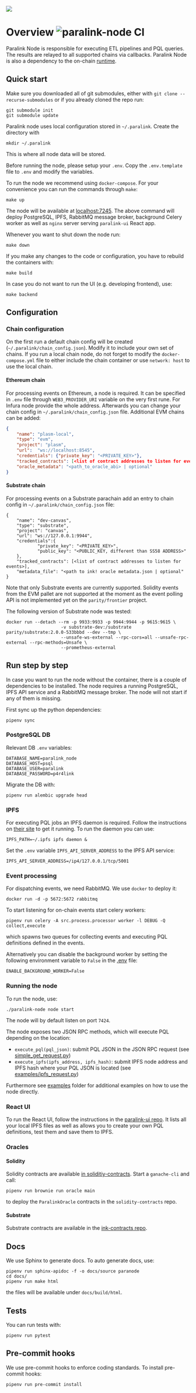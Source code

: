 ![](https://paralink.network/images/logo-sm-home.png)

# Overview ![paralink-node CI](https://github.com/paralink-network/paralink-node/workflows/paralink-node%20CI/badge.svg)

Paralink Node is responsible for executing ETL pipelines and PQL queries. The results are relayed to
all supported chains via callbacks. Paralink Node is also a dependency to the on-chain [runtime](https://github.com/paralink-network/paralink-substrate).


## Quick start

Make sure you downloaded all of git submodules, either with `git clone --recurse-submodules` or if you already cloned the repo run:

```
git submodule init 
git submodule update
```

Paralink node uses local configuration stored in `~/.paralink`. Create the directory with 

```
mkdir ~/.paralink
```

This is where all node data will be stored.

Before running the node, please setup your `.env`. Copy the `.env.template` file to `.env` and modify the variables. 

To run the node we recommend using `docker-compose`. For your convenience you can run the commands through `make`:

```
make up
```

The node will be available at [localhost:7245](http://localhost:7425). The above command will deploy PostgreSQL, IPFS, RabbitMQ message broker, background Celery worker as well as `nginx` server serving `paralink-ui` React app.

Whenever you want to shut down the node run:

```
make down
```

If you make any changes to the code or configuration, you have to rebuild the containers with:

```
make build
```

In case you do not want to run the UI (e.g. developing frontend), use:

```
make backend
```

## Configuration

### Chain configuration
On the first run a default chain config will be created (`~/.paralink/chain_config.json`). Modify it to include your own set of chains. If you run a local chain node, do not forget to modify the `docker-compose.yml` file to either include the chain container or use `network: host` to use the local chain. 

#### Ethereum chain

For processing events on Ethereum, a node is required. It can be specified in `.env` file through `WEB3_PROVIDER_URI` variable on the very first rune. For Infura node provide the whole address. Afterwards you can change your chain config in `~/.paralink/chain_config.json` file. Additional EVM chains can be added:

```json
{
	"name": "plasm-local",
	"type": "evm",
	"project": "plasm",
	"url":  "ws://localhost:8545",
	"credentials": {"private_key": "<PRIVATE_KEY>"},
	"tracked_contracts": [<list of contract addresses to listen for events>],
	"oracle_metadata": "<path_to_oracle_abi> | optional"
}
```

#### Substrate chain

For processing events on a Substrate parachain add an entry to chain config in `~/.paralink/chain_config.json` file:


```
{
	"name": "dev-canvas",
	"type": "substrate",
	"project": "canvas",
	"url": "ws://127.0.0.1:9944",
	"credentials":{
			"private_key": "<PRIVATE_KEY>",
			"public_key": "<PUBLIC_KEY, different than SS58 ADDRESS>"
	},
	"tracked_contracts": [<list of contract addresses to listen for events>],
	"metadata_file": "<path to ink! oracle metadata.json | optional"
}
```


Note that only Substrate events are currently supported. Solidity events from the EVM pallet are not supported at the moment as the event polling API is not implemented yet on the `parity/frontier` project.

The following version of Substrate node was tested:

```
docker run --detach --rm -p 9933:9933 -p 9944:9944 -p 9615:9615 \
					 -v substrate-dev:/substrate parity/substrate:2.0.0-533bbbd --dev --tmp \
					 --unsafe-ws-external --rpc-cors=all --unsafe-rpc-external --rpc-methods=Unsafe \
					 --prometheus-external
```


## Run step by step

In case you want to run the node without the container, there is a couple of dependencies to be installed. The node requires a running PostgreSQL, IPFS API service and a RabbitMQ message broker. The node will not start if any of them is missing.

First sync up the python dependencies:

```
pipenv sync
```

### PostgreSQL DB

Relevant DB `.env` variables:

```
DATABASE_NAME=paralink_node
DATABASE_HOST=psql
DATABASE_USER=paralink
DATABASE_PASSWORD=p4r4link
```

Migrate the DB with:
```
pipenv run alembic upgrade head
```

### IPFS

For executing PQL jobs an IPFS daemon is required. Follow the instructions on [their site](https://docs.ipfs.io/install/) to get it running. To run the daemon you can use:

```
IPFS_PATH=~/.ipfs ipfs daemon &
```

Set the `.env` variable `IPFS_API_SERVER_ADDRESS` to the IPFS API service:

```
IPFS_API_SERVER_ADDRESS=/ip4/127.0.0.1/tcp/5001
```

### Event processing

For dispatching events, we need RabbitMQ. We use `docker` to deploy it:

```
docker run -d -p 5672:5672 rabbitmq
```

To start listening for on-chain events start celery workers:

```
pipenv run celery -A src.process.processor worker -l DEBUG -Q collect,execute
```

which spawns two queues for collecting events and executing PQL definitions defined in the events.

Alternatively you can disable the background worker by setting the following environment variable to `False` in the [.env](.env.template) file:

```
ENABLE_BACKGROUND_WORKER=False
```

### Running the node

To run the node, use:

```
./paralink-node node start
```

The node will by default listen on port `7424`.

The node exposes two JSON RPC methods, which will execute PQL depending on the location:
 - `execute_pql(pql_json)`: submit PQL JSON in the JSON RPC request (see [simple_get_request.py](examples/simple_get_request.py))
 - `execute_ipfs(ipfs_address, ipfs_hash)`: submit IPFS node address and IPFS hash where your PQL JSON is located (see [examples/ipfs_request.py](examples/ipfs_request.py))

Furthermore see [examples](examples) folder for additional examples on how to use the node directly.


### React UI

To run the React UI, follow the instructions in the [paralink-ui repo](https://github.com/paralink-network/paralink-ui). It lists all your local IPFS files as well as allows you to create your own PQL definitions, test them and save them to IPFS.


### Oracles


#### Solidity

Solidity  contracts are available [in soliditiy-contracts](https://github.com/paralink-network/solidity-contracts). Start a `ganache-cli` and call:

```
pipenv run brownie run oracle main
```

to deploy the `ParalinkOracle` contracts in the `solidity-contracts` repo.

#### Substrate

Substrate contracts are available in the [ink-contracts repo](https://github.com/paralink-network/ink-contracts).


## Docs

We use Sphinx to generate docs. To auto generate docs, use:

```
pipenv run sphinx-apidoc -f -o docs/source paranode
cd docs/
pipenv run make html
```

the files will be available under `docs/build/html`.


## Tests

You can run tests with:

```
pipenv run pytest
```

## Pre-commit hooks

We use pre-commit hooks to enforce coding standards. To install pre-commit hooks:

```
pipenv run pre-commit install
```
